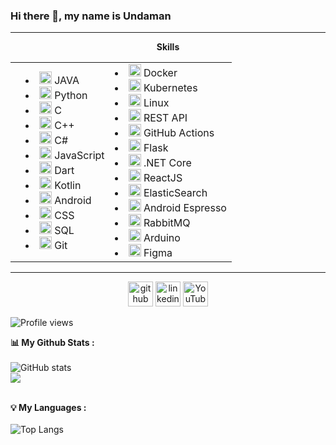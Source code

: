
### Hi there 👋, my name is Undaman

---
<center>
<b>Skills</b>
<table align="center">
<td>
	<td>
		<li><img src="https://cdn.jsdelivr.net/gh/devicons/devicon/icons/java/java-original.svg" height='20'/> JAVA
	<li><img src="https://cdn.jsdelivr.net/gh/devicons/devicon/icons/python/python-original.svg" height='20'/> Python
	<li><img src="https://cdn.jsdelivr.net/gh/devicons/devicon/icons/c/c-original.svg" height='20'/> C 
	<li><img src="https://cdn.jsdelivr.net/gh/devicons/devicon/icons/cplusplus/cplusplus-original.svg" height='20'/> C++
	<li><img src="https://cdn.jsdelivr.net/gh/devicons/devicon/icons/csharp/csharp-original.svg" height='20'/> C#
	<li><img src="https://cdn.jsdelivr.net/gh/devicons/devicon/icons/javascript/javascript-original.svg"  height='20'/> JavaScript
	<li><img src="https://cdn.jsdelivr.net/gh/devicons/devicon/icons/dart/dart-original.svg" height='20'/> Dart
	<li><img src="https://cdn.jsdelivr.net/gh/devicons/devicon/icons/kotlin/kotlin-original.svg" height='20'/> Kotlin
	<li><img src="https://cdn.jsdelivr.net/gh/devicons/devicon/icons/android/android-original.svg" height='20'/> Android
	<li><img src="https://cdn.jsdelivr.net/gh/devicons/devicon/icons/css3/css3-original.svg" height='20'/> CSS
	<li><img src="https://cdn.jsdelivr.net/gh/devicons/devicon/icons/mysql/mysql-original.svg" height='20'/> SQL
	<li><img src="https://cdn.jsdelivr.net/gh/devicons/devicon/icons/git/git-original.svg"  height='20'/> Git
	</td>
	<td>
<li><img src="https://cdn.jsdelivr.net/gh/devicons/devicon/icons/docker/docker-plain-wordmark.svg" height='20'/> Docker
<li><img src="https://cdn.jsdelivr.net/gh/devicons/devicon/icons/kubernetes/kubernetes-plain-wordmark.svg" height='20'/> Kubernetes
<li><img src="https://cdn.jsdelivr.net/gh/devicons/devicon/icons/linux/linux-original.svg" height='20'/> Linux
<li><img src="https://pubhub.devnetcloud.com/media/finesse/site/images/rest-icon.png" height='20'/> REST API
<li><img src="https://avatars.githubusercontent.com/u/44036562?s=200&v=4"  height='20'/> GitHub Actions
<li><img src="https://cdn.jsdelivr.net/gh/devicons/devicon/icons/flask/flask-original-wordmark.svg"  height='20'/> Flask
<li><img src="https://cdn.jsdelivr.net/gh/devicons/devicon/icons/dotnetcore/dotnetcore-original.svg" height='20'/> .NET Core
<li><img src="https://cdn.jsdelivr.net/gh/devicons/devicon/icons/react/react-original.svg" height='20'/> ReactJS
<li><img src="https://cdn.iconscout.com/icon/free/png-256/elasticsearch-226094.png" height='20'/> ElasticSearch
<li><img src="https://miro.medium.com/max/600/1*Z2iFvuo4pMsK-aYhPkiGWA.png" height='20'/> Android Espresso
<li><img src="https://cdn.iconscout.com/icon/free/png-256/rabbitmq-282296.png" height='20'/> RabbitMQ
<li><img src="https://cdn.jsdelivr.net/gh/devicons/devicon/icons/arduino/arduino-original-wordmark.svg"  height='20'/> Arduino
<li><img src="https://cdn.jsdelivr.net/gh/devicons/devicon/icons/figma/figma-original.svg" height='20'/> Figma
</td>
</table>
</center>

----

<center>
<a align="center" href="https://github.com/PHUICMT"><img src="https://i.imgur.com/blGV46l.png" alt='github' height='40'></a>
<a align="center" href="https://www.linkedin.com/in/undaman-nopnapaporn-8b8305149/"><img src="https://i.imgur.com/a5jDgN0.png" alt='linkedin' height='40'></a>
<a align="center" href="https://www.youtube.com/channel//user/PHU_ICMT"><img src="https://i.imgur.com/foLgDQd.png" alt='YouTube' height='40'></a>
</center>


![Profile views](https://gpvc.arturio.dev/PHUICMT)  

<strong>📊 My Github Stats :</strong><br><br>
![GitHub stats](https://github-readme-stats.vercel.app/api?username=PHUICMT&show_icons=true&count_private=true&include_all_commits=true&theme=radical)<br>
<img align="center" src="https://github-readme-streak-stats.herokuapp.com/?user=PHUICMT&theme=radical&hide_border=true"/><br><br>

<strong>💡 My Languages :</strong><br><br>
![Top Langs](https://github-readme-stats.vercel.app/api/top-langs/?username=PHUICMT&langs_count_private=true&theme=radical&card_width=445)<br><br>
  

<!--
**PHUICMT/PHUICMT** is a ✨ _special_ ✨ repository because its `README.md` (this file) appears on your GitHub profile.

Here are some ideas to get you started:

- 🔭 I’m currently working on ...
- 🌱 I’m currently learning ...
- 👯 I’m looking to collaborate on ...
- 🤔 I’m looking for help with ...
- 💬 Ask me about ...
- 📫 How to reach me: ...
- 😄 Pronouns: ...
- ⚡ Fun fact: ...
-->
